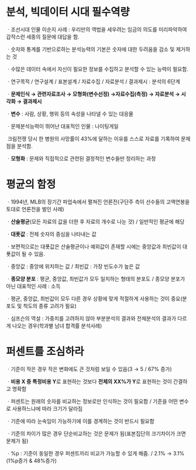 # 분석, 빅데이터 시대 필수역량

ㆍ조선시대 인물 이순지  사례 : 우리만의 역법을 세우려는 임금의 의도를 미리파악하여 갑작스런 세종의 질문에 대답을 함.

ㆍ숫자와 통계를 기반으로하는 분석능력의 기본은 숫자에 대한 두려움을 감소 및 제거하는 것

ㆍ수많은 데이터 속에서 자신이 필요한 정보를 수집하고 분석할 수 있는 능력이 필요함.

ㆍ연구목적 / 연구설계 / 표본설계 / 자료수집 / 자료분석 / 결과제시 : 분석의 6단계

ㆍ**문제인식 → 관련자료조사 → 모형화(변수선정) →자료수집(측정) → 자료분석 → 시각화 → 결과제시**  

ㆍ**변수** : 사람, 상황, 행위 등의 속성을 나타낼 수 있는 대응물 

ㆍ문제분석능력이 뛰어난 대표적인 인물 : 나이팅게일 

​	크림전쟁 당시 한 병원의 사망률이 43%에 달하는 이유를 스스로 자료를 기록하여 문제점을 분석함.

ㆍ**모형화** : 문제와 직접적으로 관련된 결정적인 변수들만 정리하는 과정

# 평균의 함정

ㆍ1994년, MLB의 장기간 파업속에서 펼쳐진 언론전(구단주 측이 선수들의 고액연봉을 토대로 언론전을 벌인 사례)

ㆍ**산술평균**(모든 자료의 값을 더한 후 자료의 개수로 나눈 것) / 일반적인 평균에 해당

ㆍ**대푯값** : 전체 숫자의 중심을 나타내는 값

ㆍ보편적으로는 대푯값은 산술평균이나 예외값이 존재할 시에는 중앙값과 최빈값이 대푯값이 될 수 있음.

ㆍ중앙값 : 중앙에 위치하는 값 / 최빈값 : 가장 빈도수가 높은 값

ㆍ**종모양 분포** : 평균, 중앙값, 최빈값가 모두 일치하는 형태의 분포도 / 종모양 분포가 아닌 대표적인 사례 : 소득

ㆍ평균, 중앙값, 최빈값이 모두 다른 경우 상황에 맞게 적절하게 사용하는 것이 중요(분포도 및 척도의 종류 고려가 필요)

ㆍ심프슨의 역설 : 가중치를 고려하지 않아 부분분석의 결과와 전체분석의 결과가 다르게 나오는 경우(학과별 남녀 합격률 분석사례)

# 퍼센트를 조심하라

ㆍ기준이 작은 경우 작은 변화에도 큰 것처럼 보일 수 있음(3 → 5 / 67% 증가)

ㆍ**비용 X 중 특정비용 Y**로 표현하는 것보다 **전체의 XX%가 Y**로 표현하는 것이 간결하고 명확함

ㆍ퍼센트는 원래의 숫자를 비교하는 정보로만 인식하는 것이 필요함 / 기준을 어떤 변수로 사용하느냐에 따라 크기가 달라짐

ㆍ기준에 따라 눈속임이 가능하기에 이를 경계하는 것이 반드시 필요함

ㆍ기준의 차이가 많은 경우 단순비교하는 것은 문제가 됨(표본집단의 크기차이가 크면 문제가 됨)

ㆍ%p : 기준이 동일한 경우 퍼센트끼리 비교가 가능할 수 있게 해줌. / 2.1% → 3.1%(1%p증가 & 48%증가)

